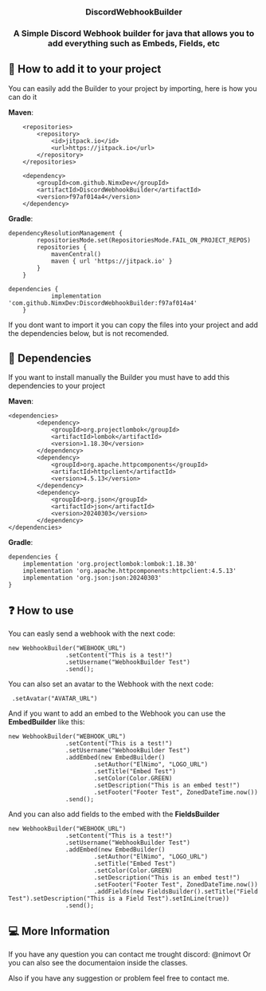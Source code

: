 <h3 align="center">DiscordWebhookBuilder</h3>

<h3 align="center"> A Simple Discord Webhook builder for java that allows you to add everything such as Embeds, Fields, etc </h3>


## 📖 How to add it to your project
You can easily add the Builder to your project by importing, here is how you can do it

**Maven**:
```
	<repositories>
		<repository>
		    <id>jitpack.io</id>
		    <url>https://jitpack.io</url>
		</repository>
	</repositories>
```
```
	<dependency>
	    <groupId>com.github.NimxDev</groupId>
	    <artifactId>DiscordWebhookBuilder</artifactId>
	    <version>f97af014a4</version>
	</dependency>
```

**Gradle**:
```
dependencyResolutionManagement {
		repositoriesMode.set(RepositoriesMode.FAIL_ON_PROJECT_REPOS)
		repositories {
			mavenCentral()
			maven { url 'https://jitpack.io' }
		}
	}
```
```
dependencies {
	        implementation 'com.github.NimxDev:DiscordWebhookBuilder:f97af014a4'
	}
```

If you dont want to import it you can copy the files into your project and add the dependencies below, but is not recomended.

## 📕 Dependencies
If you want to install manually the Builder you must have to add this dependencies to your project

**Maven**:
```
<dependencies>
        <dependency>
            <groupId>org.projectlombok</groupId>
            <artifactId>lombok</artifactId>
            <version>1.18.30</version>
        </dependency>
        <dependency>
            <groupId>org.apache.httpcomponents</groupId>
            <artifactId>httpclient</artifactId>
            <version>4.5.13</version>
        </dependency>
        <dependency>
            <groupId>org.json</groupId>
            <artifactId>json</artifactId>
            <version>20240303</version>
        </dependency>
</dependencies>
```
**Gradle**:
```
dependencies {
    implementation 'org.projectlombok:lombok:1.18.30'
    implementation 'org.apache.httpcomponents:httpclient:4.5.13'
    implementation 'org.json:json:20240303'
}
```

## ❓ How to use

You can easly send a webhook with the next code:

```
new WebhookBuilder("WEBHOOK_URL")
                .setContent("This is a test!")
                .setUsername("WebhookBuilder Test")
                .send();
```

You can also set an avatar to the Webhook with the next code:
```
 .setAvatar("AVATAR_URL")
```

And if you want to add an embed to the Webhook you can use the **EmbedBuilder** like this:

```
new WebhookBuilder("WEBHOOK_URL")
                .setContent("This is a test!")
                .setUsername("WebhookBuilder Test")
                .addEmbed(new EmbedBuilder()
                        .setAuthor("ElNimo", "LOGO_URL")
                        .setTitle("Embed Test")
                        .setColor(Color.GREEN)
                        .setDescription("This is an embed test!")
                        .setFooter("Footer Test", ZonedDateTime.now())
                .send();
```

And you can also add fields to the embed with the **FieldsBuilder**

```
new WebhookBuilder("WEBHOOK_URL")
                .setContent("This is a test!")
                .setUsername("WebhookBuilder Test")
                .addEmbed(new EmbedBuilder()
                        .setAuthor("ElNimo", "LOGO_URL")
                        .setTitle("Embed Test")
                        .setColor(Color.GREEN)
                        .setDescription("This is an embed test!")
                        .setFooter("Footer Test", ZonedDateTime.now())
                        .addFields(new FieldsBuilder().setTitle("Field Test").setDescription("This is a Field Test").setInLine(true))
                .send();
```

## 💻 More Information

If you have any question you can contact me trought discord: @nimovt
Or you can also see the documentaion inside the classes.

Also if you have any suggestion or problem feel free to contact me.
